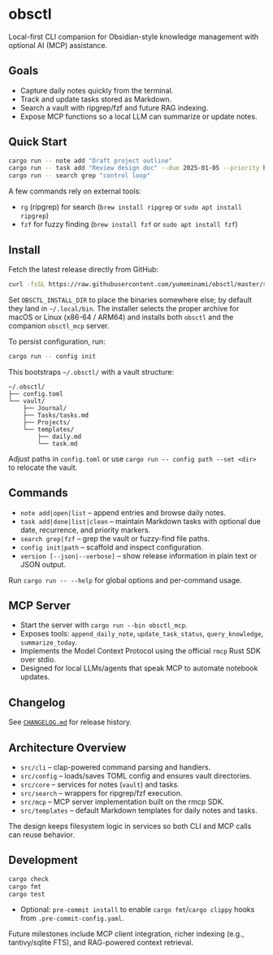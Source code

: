# obsctl

Local-first CLI companion for Obsidian-style knowledge management with optional AI (MCP) assistance.

## Goals
- Capture daily notes quickly from the terminal.
- Track and update tasks stored as Markdown.
- Search a vault with ripgrep/fzf and future RAG indexing.
- Expose MCP functions so a local LLM can summarize or update notes.

## Quick Start

```bash
cargo run -- note add "Draft project outline"
cargo run -- task add "Review design doc" --due 2025-01-05 --priority high
cargo run -- search grep "control loop"
```

A few commands rely on external tools:

- `rg` (ripgrep) for search (`brew install ripgrep` or `sudo apt install ripgrep`)
- `fzf` for fuzzy finding (`brew install fzf` or `sudo apt install fzf`)

## Install

Fetch the latest release directly from GitHub:

```bash
curl -fsSL https://raw.githubusercontent.com/yumeminami/obsctl/master/scripts/install.sh | sh
```

Set `OBSCTL_INSTALL_DIR` to place the binaries somewhere else; by default they land in `~/.local/bin`.
The installer selects the proper archive for macOS or Linux (x86-64 / ARM64) and installs both
`obsctl` and the companion `obsctl_mcp` server.

To persist configuration, run:

```bash
cargo run -- config init
```

This bootstraps `~/.obsctl/` with a vault structure:

```
~/.obsctl/
├── config.toml
└── vault/
    ├── Journal/
    ├── Tasks/tasks.md
    ├── Projects/
    └── templates/
        ├── daily.md
        └── task.md
```

Adjust paths in `config.toml` or use `cargo run -- config path --set <dir>` to relocate the vault.

## Commands

- `note add|open|list` – append entries and browse daily notes.
- `task add|done|list|clean` – maintain Markdown tasks with optional due date, recurrence, and priority markers.
- `search grep|fzf` – grep the vault or fuzzy-find file paths.
- `config init|path` – scaffold and inspect configuration.
- `version [--json|--verbose]` – show release information in plain text or JSON output.

Run `cargo run -- --help` for global options and per-command usage.

## MCP Server

- Start the server with `cargo run --bin obsctl_mcp`.
- Exposes tools: `append_daily_note`, `update_task_status`, `query_knowledge`, `summarize_today`.
- Implements the Model Context Protocol using the official `rmcp` Rust SDK over stdio.
- Designed for local LLMs/agents that speak MCP to automate notebook updates.

## Changelog

See [`CHANGELOG.md`](CHANGELOG.md) for release history.

## Architecture Overview

- `src/cli` – clap-powered command parsing and handlers.
- `src/config` – loads/saves TOML config and ensures vault directories.
- `src/core` – services for notes (`vault`) and tasks.
- `src/search` – wrappers for ripgrep/fzf execution.
- `src/mcp` – MCP server implementation built on the rmcp SDK.
- `src/templates` – default Markdown templates for daily notes and tasks.

The design keeps filesystem logic in services so both CLI and MCP calls can reuse behavior.

## Development

```bash
cargo check
cargo fmt
cargo test
```

- Optional: `pre-commit install` to enable `cargo fmt`/`cargo clippy` hooks from `.pre-commit-config.yaml`.

Future milestones include MCP client integration, richer indexing (e.g., tantivy/sqlite FTS), and RAG-powered context retrieval.
